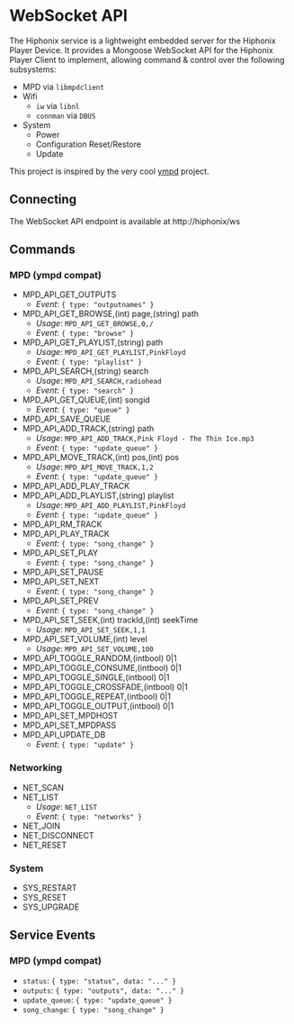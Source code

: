 # WebSocket API
The Hiphonix service is a lightweight embedded server for the Hiphonix Player Device. It provides a Mongoose WebSocket API for the Hiphonix Player Client to implement, allowing command & control over the following subsystems:

 * MPD via `libmpdclient`
 * Wifi
   - `iw` via `libnl`
   - `connman` via `DBUS`
 * System
   - Power
   - Configuration Reset/Restore
   - Update

This project is inspired by the very cool [ympd](http://github.com/notandy/ympd) project.

## Connecting
The WebSocket API endpoint is available at http://hiphonix/ws

## Commands

### MPD (ympd compat)
 * MPD_API_GET_OUTPUTS
   - *Event*: ```{ type: "outputnames" }```
 * MPD_API_GET_BROWSE,(int) page,(string) path
   - *Usage*: ```MPD_API_GET_BROWSE,0,/```
   - *Event*: ```{ type: "browse" }```
 * MPD_API_GET_PLAYLIST,(string) path
   - *Usage*: ```MPD_API_GET_PLAYLIST,PinkFloyd```
   - *Event*: ```{ type: "playlist" }```
 * MPD_API_SEARCH,(string) search
   - *Usage*: ```MPD_API_SEARCH,radiohead```
   - *Event*: ```{ type: "search" }```
 * MPD_API_GET_QUEUE,(int) songid
   - *Event*: ```{ type: "queue" }```
 * MPD_API_SAVE_QUEUE
 * MPD_API_ADD_TRACK,(string) path
   - *Usage*: ```MPD_API_ADD_TRACK,Pink Floyd - The Thin Ice.mp3```
   - *Event*: ```{ type: "update_queue" }```
 * MPD_API_MOVE_TRACK,(int) pos,(int) pos
   - *Usage*: ```MPD_API_MOVE_TRACK,1,2```
   - *Event*: ```{ type: "update_queue" }```
 * MPD_API_ADD_PLAY_TRACK
 * MPD_API_ADD_PLAYLIST,(string) playlist
   - *Usage*: ```MPD_API_ADD_PLAYLIST,PinkFloyd```
   - *Event*: ```{ type: "update_queue" }```
 * MPD_API_RM_TRACK
 * MPD_API_PLAY_TRACK
   - *Event*: ```{ type: "song_change" }```
 * MPD_API_SET_PLAY
   - *Event*: ```{ type: "song_change" }```
 * MPD_API_SET_PAUSE
 * MPD_API_SET_NEXT
   - *Event*: ```{ type: "song_change" }```
 * MPD_API_SET_PREV
   - *Event*: ```{ type: "song_change" }```
 * MPD_API_SET_SEEK,(int) trackId,(int) seekTime
   - *Usage*: ```MPD_API_SET_SEEK,1,1```
 * MPD_API_SET_VOLUME,(int) level
   - *Usage*: ```MPD_API_SET_VOLUME,100```
 * MPD_API_TOGGLE_RANDOM,(intbool) 0|1
 * MPD_API_TOGGLE_CONSUME,(intbool) 0|1
 * MPD_API_TOGGLE_SINGLE,(intbool) 0|1
 * MPD_API_TOGGLE_CROSSFADE,(intbool) 0|1
 * MPD_API_TOGGLE_REPEAT,(intbool) 0|1
 * MPD_API_TOGGLE_OUTPUT,(intbool) 0|1
 * MPD_API_SET_MPDHOST
 * MPD_API_SET_MPDPASS
 * MPD_API_UPDATE_DB
   - *Event*: ```{ type: "update" }```

### Networking
 * NET_SCAN
 * NET_LIST
   - *Usage*: ```NET_LIST```
   - *Event*: ```{ type: "networks" }```
 * NET_JOIN
 * NET_DISCONNECT
 * NET_RESET

### System
 * SYS_RESTART
 * SYS_RESET
 * SYS_UPGRADE

## Service Events

### MPD (ympd compat)
 * `status`: ```{ type: "status", data: "..." }```
 * `outputs`: ```{ type: "outputs", data: "..." }```
 * `update_queue`: ```{ type: "update_queue" }```
 * `song_change`: ```{ type: "song_change" }```
